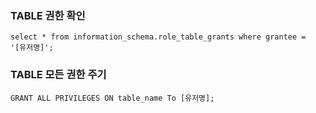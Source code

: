 ### TABLE 권한 확인
    select * from information_schema.role_table_grants where grantee = '[유저명]';

### TABLE 모든 권한 주기
    GRANT ALL PRIVILEGES ON table_name To [유저명];